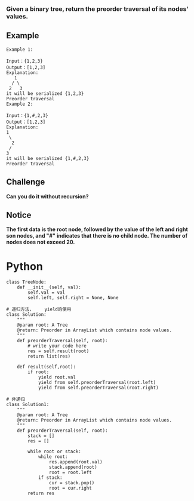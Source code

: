### Given a binary tree, return the preorder traversal of its nodes' values.
## Example
```
Example 1:

Input：{1,2,3}
Output：[1,2,3]
Explanation:
   1
  / \
 2   3
it will be serialized {1,2,3}
Preorder traversal
Example 2:

Input：{1,#,2,3}
Output：[1,2,3]
Explanation:
1
 \
  2
 /
3
it will be serialized {1,#,2,3}
Preorder traversal
```
## Challenge
**Can you do it without recursion?**

## Notice
**The first data is the root node, followed by the value of the left and right son nodes, and "#" indicates that there is no child node.
The number of nodes does not exceed 20.**

# Python
```
class TreeNode:
    def __init__(self, val):
        self.val = val
        self.left, self.right = None, None
```
```
# 递归方法，    yield的使用
class Solution:
    """
    @param root: A Tree
    @return: Preorder in ArrayList which contains node values.
    """
    def preorderTraversal(self, root):
        # write your code here
        res = self.result(root)
        return list(res)

    def result(self,root):
        if root:
            yield root.val
            yield from self.preorderTraversal(root.left)
            yield from self.preorderTraversal(root.right)

# 非递归
class Solution1:
    """
    @param root: A Tree
    @return: Preorder in ArrayList which contains node values.
    """
    def preorderTraversal(self, root):
        stack = []
        res = []
        
        while root or stack:
            while root:
                res.append(root.val)
                stack.append(root)
                root = root.left
            if stack:
                cur = stack.pop()
                root = cur.right
        return res
```
